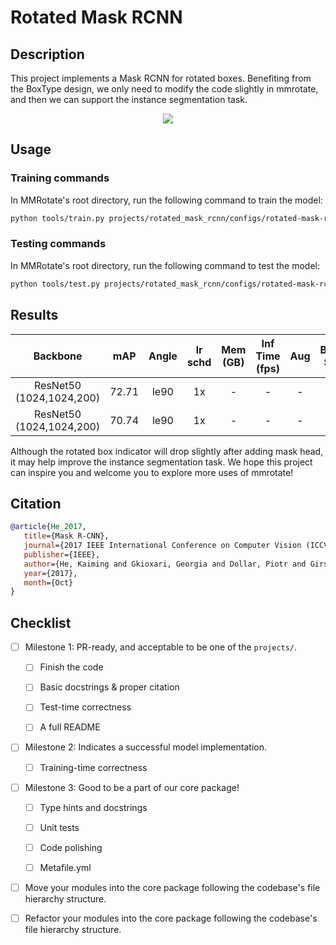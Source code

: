# Rotated Mask RCNN

## Description

<!-- Share any information you would like others to know. For example:
Author: @xxx.
This is an implementation of \[XXX\]. -->

This project implements a Mask RCNN for rotated boxes. Benefiting from the BoxType design, we only need to modify the code slightly in mmrotate, and then we can support the instance segmentation task.
<center>
<img src="https://user-images.githubusercontent.com/10410257/218915978-f09bbf87-360d-4751-b52c-66d765d98035.png">
</center>


## Usage

<!-- For a typical model, this section should contain the commands for training and testing. You are also suggested to dump your environment specification to env.yml by `conda env export > env.yml`. -->

### Training commands

In MMRotate's root directory, run the following command to train the model:

```bash
python tools/train.py projects/rotated_mask_rcnn/configs/rotated-mask-rcnn_r50_fpn_1x_dota.py
```

### Testing commands

In MMRotate's root directory, run the following command to test the model:

```bash
python tools/test.py projects/rotated_mask_rcnn/configs/rotated-mask-rcnn_r50_fpn_1x_dota.py ${CHECKPOINT_PATH}
```

## Results

<!-- List the results as usually done in other model's README. [Example](https://github.com/open-mmlab/mmrotate/blob/1.x/configs/r3det/README.md#results-and-models)
You should claim whether this is based on the pre-trained weights, which are converted from the official release; or it's a reproduced result obtained from retraining the model in this project. -->

|         Backbone         |  mAP  | Angle | lr schd | Mem (GB) | Inf Time (fps) | Aug | Batch Size |                                      Configs                                       |         Download         |
| :----------------------: | :---: | :---: | :-----: | :------: | :------------: | :-: | :--------: | :--------------------------------------------------------------------------------: | :----------------------: |
| ResNet50 (1024,1024,200) | 72.71 |  le90   |   1x    |   -   |      -      |  -  |     2      | [rotated-mask-rcnn_r50_fpn_1x_dota](confsigs/rotated-mask-rcnn_r50_fpn_1x_dota.py) | [model](<>) \| [log](<>) |
| ResNet50 (1024,1024,200) | 70.74 |  le90   |   1x    |   -   |      -      |  -  |     2      | [rotated-mask-orcnn_r50_fpn_1x_dota](confsigs/rotated-mask-orcnn_r50_fpn_1x_dota.py) | [model](<>) \| [log](<>) |

Although the rotated box indicator will drop slightly after adding mask head, it may help improve the instance segmentation task. We hope this project can inspire you and welcome you to explore more uses of mmrotate!

## Citation

<!-- You may remove this section if not applicable. -->

```bibtex
@article{He_2017,
   title={Mask R-CNN},
   journal={2017 IEEE International Conference on Computer Vision (ICCV)},
   publisher={IEEE},
   author={He, Kaiming and Gkioxari, Georgia and Dollar, Piotr and Girshick, Ross},
   year={2017},
   month={Oct}
}
```

## Checklist

<!-- Here is a checklist illustrating a usual development workflow of a successful project, and also serves as an overview of this project's progress. The PIC (person in charge) or contributors of this project should check all the items that they believe have been finished, which will further be verified by codebase maintainers via a PR.
OpenMMLab's maintainer will review the code to ensure the project's quality. Reaching the first milestone means that this project suffices the minimum requirement of being merged into 'projects/'. But this project is only eligible to become a part of the core package upon attaining the last milestone.
Note that keeping this section up-to-date is crucial not only for this project's developers but the entire community, since there might be some other contributors joining this project and deciding their starting point from this list. It also helps maintainers accurately estimate time and effort on further code polishing, if needed.
A project does not necessarily have to be finished in a single PR, but it's essential for the project to at least reach the first milestone in its very first PR. -->

- [ ] Milestone 1: PR-ready, and acceptable to be one of the `projects/`.

  - [ ] Finish the code

    <!-- The code's design shall follow existing interfaces and convention. For example, each model component should be registered into `mmrotate.registry.MODELS` and configurable via a config file. -->

  - [ ] Basic docstrings & proper citation

    <!-- Each major object should contain a docstring, describing its functionality and arguments. If you have adapted the code from other open-source projects, don't forget to cite the source project in docstring and make sure your behavior is not against its license. Typically, we do not accept any code snippet under GPL license. [A Short Guide to Open Source Licenses](https://medium.com/nationwide-technology/a-short-guide-to-open-source-licenses-cf5b1c329edd) -->

  - [ ] Test-time correctness

    <!-- If you are reproducing the result from a paper, make sure your model's inference-time performance matches that in the original paper. The weights usually could be obtained by simply renaming the keys in the official pre-trained weights. This test could be skipped though, if you are able to prove the training-time correctness and check the second milestone. -->

  - [ ] A full README

    <!-- As this template does. -->

- [ ] Milestone 2: Indicates a successful model implementation.

  - [ ] Training-time correctness

    <!-- If you are reproducing the result from a paper, checking this item means that you should have trained your model from scratch based on the original paper's specification and verified that the final result matches the report within a minor error range. -->

- [ ] Milestone 3: Good to be a part of our core package!

  - [ ] Type hints and docstrings

    <!-- Ideally *all* the methods should have [type hints](https://www.pythontutorial.net/python-basics/python-type-hints/) and [docstrings](https://google.github.io/styleguide/pyguide.html#381-docstrings). [Example](https://github.com/open-mmlab/mmrotate/blob/766185ed317f99379cb14035a6f9e5cf8a5340ad/mmrotate/structures/bbox/box_converters.py#L61-L78) -->

  - [ ] Unit tests

    <!-- Unit tests for each module are required. [Example](https://github.com/open-mmlab/mmrotate/blob/766185ed317f99379cb14035a6f9e5cf8a5340ad/tests/test_structures/test_bbox/test_box_converters.py#L43-L52) -->

  - [ ] Code polishing

    <!-- Refactor your code according to reviewer's comment. -->

  - [ ] Metafile.yml

    <!-- It will be parsed by MIM and Inferencer. [Example](https://github.com/open-mmlab/mmrotate/blob/1.x/configs/r3det/metafile.yml) -->

- [ ] Move your modules into the core package following the codebase's file hierarchy structure.

  <!-- In particular, you may have to refactor this README into a standard one. [Example](https://github.com/open-mmlab/mmrotate/blob/1.x/configs/r3det/README.md) -->

- [ ] Refactor your modules into the core package following the codebase's file hierarchy structure.
